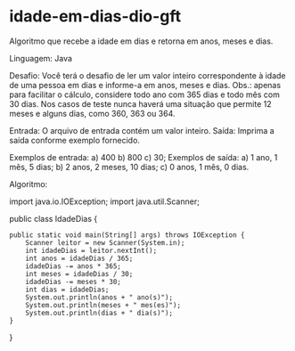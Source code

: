 # idade-em-dias-dio-gft
Algoritmo que recebe a idade em dias e retorna em anos, meses e dias.

Linguagem: Java

Desafio: Você terá o desafio de ler um valor inteiro correspondente à idade de uma pessoa em dias e informe-a em anos, meses e dias.
Obs.: apenas para facilitar o cálculo, considere todo ano com 365 dias e todo mês com 30 dias. Nos casos de teste nunca haverá uma situação que permite 12 meses e alguns dias, como 360, 363 ou 364. 

Entrada: O arquivo de entrada contém um valor inteiro.
Saída: Imprima a saída conforme exemplo fornecido.

Exemplos de entrada: 
a) 400
b) 800
c) 30;
Exemplos de saída:
a) 1 ano, 1 mês, 5 dias;
b) 2 anos, 2 meses, 10 dias;
c) 0 anos, 1 mês, 0 dias.


Algoritmo:

import java.io.IOException;
import java.util.Scanner;

public class IdadeDias {
	
    public static void main(String[] args) throws IOException {
        Scanner leitor = new Scanner(System.in);
        int idadeDias = leitor.nextInt();
        int anos = idadeDias / 365;
        idadeDias -= anos * 365;
        int meses = idadeDias / 30;
        idadeDias -= meses * 30;
        int dias = idadeDias;
        System.out.println(anos + " ano(s)");
        System.out.println(meses + " mes(es)");
        System.out.println(dias + " dia(s)");
    }
	
}

